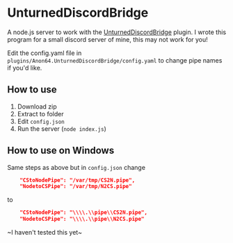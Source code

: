 # UnturnedDiscordBridge
A node.js server to work with the [UnturnedDiscordBridge](https://www.nuget.org/packages/UnturnedDiscordBridge/) plugin.
I wrote this program for a small discord server of mine, this may not work for you!

Edit the config.yaml file in `plugins/Anon64.UnturnedDiscordBridge/config.yaml` to change pipe names if you'd like.

## How to use
1. Download zip
2. Extract to folder
3. Edit `config.json`
4. Run the server (`node index.js`)

## How to use on Windows 
Same steps as above but in `config.json` change
```json
    "CStoNodePipe": "/var/tmp/CS2N.pipe",
    "NodetoCSPipe": "/var/tmp/N2CS.pipe"
```
to
```json
    "CStoNodePipe": "\\\\.\\pipe\\CS2N.pipe",
    "NodetoCSPipe": "\\\\.\\pipe\\N2CS.pipe"
```
~I haven't tested this yet~
